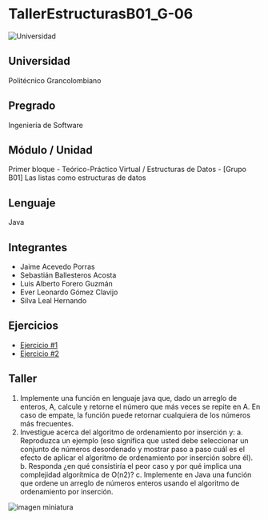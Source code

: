 # TallerEstructurasB01_G-06

![Universidad](https://photos.app.goo.gl/zjbchUmxhxuJ7uTH8)

## Universidad
Politécnico Grancolombiano

## Pregrado
Ingeniería de Software

## Módulo / Unidad
Primer bloque - Teórico-Práctico Virtual / Estructuras de Datos - [Grupo B01]
Las listas como estructuras de datos

## Lenguaje
Java

## Integrantes
- Jaime Acevedo Porras
- Sebastián Ballesteros Acosta
- Luis Alberto Forero Guzmán
- Ever Leonardo Gómez Clavijo
- Silva Leal Hernando

## Ejercicios
- [Ejercicio #1](https://replit.com/@hernandosilval/Estructuras-Esc3)
- [Ejercicio #2](https://replit.com/@hernandosilval/Estructuras-Esc3-intentoinsercion)

## Taller
1. Implemente una función en lenguaje java que, dado un arreglo de enteros, A, calcule y retorne el número que más veces se repite en A. En caso de empate, la función puede retornar cualquiera de los números más frecuentes.
2. Investigue acerca del algoritmo de ordenamiento por inserción y:
    a. Reproduzca un ejemplo (eso significa que usted debe seleccionar un conjunto de números desordenado y mostrar paso a paso cuál es el efecto de aplicar el algoritmo de ordenamiento por inserción sobre él).
    b. Responda ¿en qué consistiría el peor caso y por qué implica una complejidad algorítmica de O(n2)?
    c. Implemente en Java una función que ordene un arreglo de números enteros usando el algoritmo de ordenamiento por inserción.
    
![imagen miniatura](https://juncotic.com/wp-content/uploads/2016/10/thumbnail.png)
